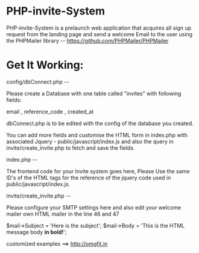 PHP-invite-System
=================

PHP-invite-System is a prelaunch web application that acquires all sign up request from the landing page and send a welcome Email to the user using the PHPMailer library -- https://github.com/PHPMailer/PHPMailer

Get It Working:
===============

config/dbConnect.php -- 

Please create a Database with one table called "invites" with following fields:

email ,
reference_code ,
created_at

dbConnect.php  is to be edited with the config of the database you created.


You can add more fields and customise the HTML form in index.php with associated Jquery - public/javascript/index.js and also the query in invite/create_invite.php to fetch and save the fields.



index.php --

The frontend code for your Invite system goes here, Please Use the same ID's of the HTML tags for the reference of the jquery code used in  public/javascript/index.js.

invite/create_invite.php --

Please configure your SMTP settings here and also edit your welcome mailer own HTML mailer in the line 46 and 47

$mail->Subject = 'Here is the subject';
$mail->Body    = 'This is the HTML message body <b>in bold!</b>';


customized examples ==> http://omgfit.in





